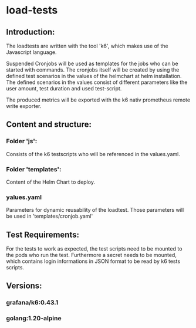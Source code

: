 # load-tests

## Introduction:
The loadtests are written with the tool 'k6', which makes use of the Javascript language.

Suspended Cronjobs will be used as templates for the jobs who can be started with commands.
The cronjobs itself will be created by using the defined test scenarios in the values of the helmchart at helm installation.
The defined scenarios in the values consist of different parameters like the user amount, test duration and used test-script.

The produced metrics will be exported with the k6 nativ prometheus remote write exporter.

## Content and structure:

### Folder 'js':
Consists of the k6 testscripts who will be referenced in the values.yaml.

### Folder 'templates':
Content of the Helm Chart to deploy.

### yalues.yaml
Parameters for dynamic reusability of the loadtest.
Those parameters will be used in 'templates/cronjob.yaml'

## Test Requirements:
For the tests to work as expected, the test scripts need to be mounted to the pods who run the test.
Furthermore a secret needs to be mounted, which contains login informations in JSON format to be read by k6 tests scripts.

## Versions:

### grafana/k6:0.43.1

### golang:1.20-alpine
